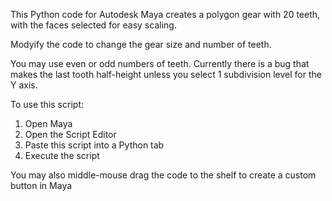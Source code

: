 This Python code for Autodesk Maya creates a polygon gear with 20 teeth, with the faces selected for easy scaling.  

Modyify the code to change the gear size and number of teeth.  

You may use even or odd numbers of teeth.  Currently there is a bug that makes the last tooth half-height unless you select 1 subdivision level for the Y axis.

To use this script:

1.  Open Maya
2.  Open the Script Editor
3.  Paste this script into a Python tab
4.  Execute the script


You may also middle-mouse drag the code to the shelf to create a custom button in Maya
